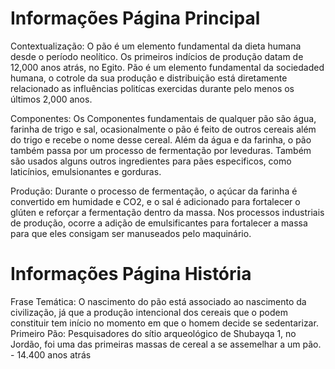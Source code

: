 # Informações Página Principal
Contextualização:
  O pão é um elemento fundamental da dieta humana desde o período neolítico. Os primeiros indícios de produção datam de 12,000 anos atrás, no Egito. Pão é um elemento fundamental da sociedaded humana, o   cotrole da sua produção e distribuição está diretamente relacionado as influências politícas exercidas durante pelo menos os últimos 2,000 anos.

Componentes:
  Os Componentes fundamentais de qualquer pão são água, farinha de trigo e sal, ocasionalmente o pão é feito de outros cereais além do trigo e recebe o nome desse cereal. Além da água e da farinha, o pão também passa por um processo de fermentação por leveduras. Também são usados alguns outros ingredientes para pães especificos, como laticínios, emulsionantes e gorduras.

Produção:
  Durante o processo de fermentação, o açúcar da farinha é convertido em humidade e CO2, e o sal é adicionado para fortalecer o glúten e reforçar a fermentação dentro da massa. Nos processos industriais de produção, ocorre a adição de emulsificantes para fortalecer a massa para que eles consigam ser manuseados pelo maquinário.

# Informações Página História
Frase Temática:
  O nascimento do pão está associado ao nascimento da civilização, já que a produção intencional dos cereais que o podem constituir tem início no momento em que o homem decide se sedentarizar.
Primeiro Pão:
  Pesquisadores do sítio arqueológico de Shubayqa 1, no Jordão, foi uma das primeiras massas de cereal a se assemelhar a um pão. - 14.400 anos atrás
